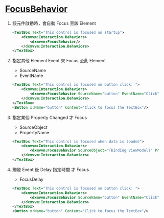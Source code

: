 # [FocusBehavior](https://documentation.devexpress.com/WPF/17370/MVVM-Framework/Behaviors/Predefined-Set/FocusBehavior)

1. 該元件啟動時，會自動 Focus 至該 Element

   ```xml
   <TextBox Text="This control is focused on startup">
       <dxmvvm:Interaction.Behaviors>
           <dxmvvm:FocusBehavior/>
       </dxmvvm:Interaction.Behaviors>
   </TextBox>
   ```

1. 指定其他 Element Event 來 Focus 至此 Element

    - SourceName
    - EventName

   ```xml
   <TextBox Text="This control is focused on button click: ">
       <dxmvvm:Interaction.Behaviors>
           <dxmvvm:FocusBehavior SourceName="button" EventName="Click"/>
       </dxmvvm:Interaction.Behaviors>
   </TextBox>
   <Button x:Name="button" Content="Click to focus the TextBox"/>
   ```

1. 指定某個 Property Changed 才 Focus

    - SourceObject
    - PropertyName

   ```xml
   <TextBox Text="This control is focused when data is loaded">
       <dxmvvm:Interaction.Behaviors>
           <dxmvvm:FocusBehavior SourceObject="{Binding ViewModel}" PropertyName="IsDataLoaded"/>
       </dxmvvm:Interaction.Behaviors>
   </TextBox>
   ```

1. 觸發 Event 後 Delay 指定時間 才 Focus

    - FocusDelay

    ```xml
    <TextBox Text="This control is focused on button click: ">
        <dxmvvm:Interaction.Behaviors>
            <dxmvvm:FocusBehavior SourceName="button" EventName="Click" FocusDelay="0:00:03"/>
        </dxmvvm:Interaction.Behaviors>
    </TextBox>
    <Button x:Name="button" Content="Click to focus the TextBox"/>
    ```
